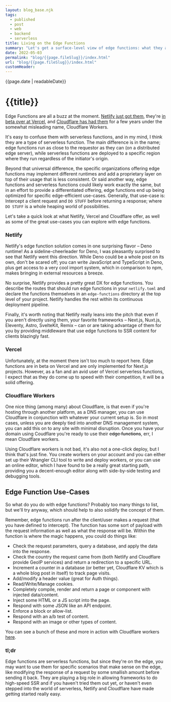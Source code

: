 ```yaml
---
layout: blog_base.njk
tags: 
  - published
  - post
  - web
  - backend
  - serverless
title: Living on the Edge Functions
summary: "Let's get a surface-level view of edge functions: what they are, what they're good for, and how you can get started with them"
date: 2022-05-03
permalink: "blog/{{page.fileSlug}}/index.html"
url: "blog/{{page.fileSlug}}/index.html"
customHeader: 
---
```


{{page.date | readableDate}}
# {{title}}

Edge Functions are all a buzz at the moment. [Netlify just got them](https://www.netlify.com/blog/announcing-serverless-compute-with-edge-functions/), they're [in beta over at Vercel](https://vercel.com/docs/concepts/functions/edge-functions), and [Cloudflare has had them](https://developers.cloudflare.com/workers/) for a few years under the somewhat misleading name, Cloudflare Workers.

It's easy to confuse them with serverless functions, and in my mind, I think they are a type of serverless function. The main difference is in the name; edge functions run as close to the requestor as they can (on a distributed edge server), while serverless functions are deployed to a specific region where they run regardless of the initiator's origin.

Beyond that universal difference, the specific organizations offering edge functions may implement different runtimes and add a proprietary layer on top of their usage that is less consistent. Or said another way, edge functions and serverless functions could likely work exactly the same, but in an effort to provide a differentiated offering, edge functions end up being optimized for specific edge-efficient use-cases. Generally, that use-case is: Intercept a client request and `DO STUFF` before returning a response; where `DO STUFF` is a whole heaping world of possibilities.

Let's take a quick look at what Netlify, Vercel and Cloudflare offer, as well as some of the great use-cases you can explore with edge functions.

### Netlify

Netlify's edge function solution comes in one surprising flavor – Deno runtime! As a sideline-cheerleader for Deno, I was pleasantly surprised to see that Netlify went this direction. While Deno could be a whole post on its own, don't be scared off; you can write JavaScript and TypeScript in Deno, plus get access to a very cool import system, which in comparison to npm, makes bringing in external resources a breeze.

No surprise, Netlify provides a pretty great DX for edge functions. You describe the routes that should run edge functions in your `netlify.toml` and declare the functions themselves in an `edge-functions` directory at the top level of your project. Netlify handles the rest within its continuous deployment pipeline.

Finally, it's worth noting that Netlify really leans into the pitch that even if you aren't directly using them, your favorite frameworks – Next.js, Nuxt.js, Eleventy, Astro, SvelteKit, Remix – can or are taking advantage of them for you by providing middleware that use edge functions to SSR content for clients blazingly fast.

### Vercel

Unfortunately, at the moment there isn't too much to report here. Edge functions are in beta on Vercel and are only implemented for Next.js projects. However, as a fan and an avid user of Vercel serverless functions, I expect that as they do come up to speed with their competition, it will be a solid offering.

### Cloudflare Workers

One nice thing (among many) about Cloudflare, is that even if you're hosting through another platform, as a DNS manager, you can use Cloudflare in conjunction with whatever your current setup is. So in most cases, unless you are deeply tied into another DNS management system, you can add this on to any site with minimal disruption. Once you have your domain using Coudflare you're ready to use their ~~edge functions~~, err, I mean Cloudflare workers.

Using Cloudflare workers is not bad, it's also not a one-click deploy, but I think that's just fine. You create workers on your account and you can either set up their Wrangler CLI tool to write and deploy workers, or you can use an online editor, which I have found to be a really great starting path, providing you a decent-enough editor along with side-by-side testing and debugging tools.

## Edge Function Use-Cases

So what do you do with edge functions? Probably too many things to list, but we'll try anyway, which should help to also solidify the concept of them.

Remember, edge functions run after the client/user makes a request (that you have defined to intercept). The function has some sort of payload with the request information as well as what the response will be. Within the function is where the magic happens, you could do things like:

- Check the request parameters, query a database, and apply the data into the response.
- Check the country the request came from (both Netlify and Cloudflare provide GeoIP services) and return a redirection to a specific URL.
- Increment a counter in a database (or better yet, Cloudflare KV which is a whole blog post in itself) to track page visits.
- Add/modify a header value (great for Auth things).
- Read/Write/Manage cookies.
- Completely compile, render and return a page or component with injected data/content.
- Inject some HTML or a JS script into the page.
- Respond with some JSON like an API endpoint.
- Enforce a block or allow-list.
- Respond with an a/b test of content.
- Respond with an image or other types of content.

You can see a bunch of these and more in action with Cloudflare workers [here](https://developers.cloudflare.com/workers/examples/).

### tl;dr

Edge functions are serverless functions, but since they're on the edge, you may want to use them for specific scenarios that make sense on the edge, like modifying the response of a request by some smallish amount before sending it back. They are playing a big role in allowing frameworks to do high-speed SSR and if you haven't tried them out yet, or haven't even stepped into the world of serverless, Netlify and Cloudflare have made getting started really easy.